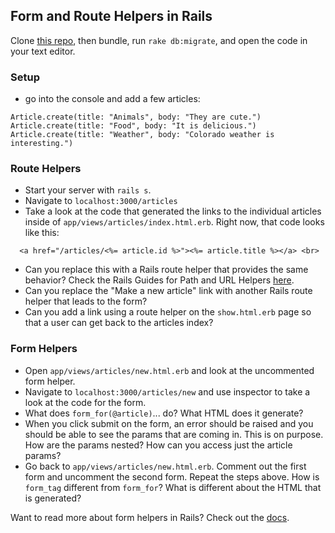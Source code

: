 ## Form and Route Helpers in Rails

Clone [this repo](https://github.com/rwarbelow/form_playground), then bundle, run `rake db:migrate`, and open the code in your text editor. 

### Setup

* go into the console and add a few articles:

```
Article.create(title: "Animals", body: "They are cute.")
Article.create(title: "Food", body: "It is delicious.")
Article.create(title: "Weather", body: "Colorado weather is interesting.")
```

### Route Helpers

* Start your server with `rails s`.
* Navigate to `localhost:3000/articles`
* Take a look at the code that generated the links to the individual articles inside of `app/views/articles/index.html.erb`. Right now, that code looks like this:

```erb
  <a href="/articles/<%= article.id %>"><%= article.title %></a> <br>
```

* Can you replace this with a Rails route helper that provides the same behavior? Check the Rails Guides for Path and URL Helpers [here](http://guides.rubyonrails.org/routing.html#path-and-url-helpers). 
* Can you replace the "Make a new article" link with another Rails route helper that leads to the form?
* Can you add a link using a route helper on the `show.html.erb` page so that a user can get back to the articles index? 

### Form Helpers

* Open `app/views/articles/new.html.erb` and look at the uncommented form helper.
* Navigate to `localhost:3000/articles/new` and use inspector to take a look at the code for the form.
* What does `form_for(@article)`... do? What HTML does it generate?
* When you click submit on the form, an error should be raised and you should be able to see the params that are coming in. This is on purpose. How are the params nested? How can you access just the article params?
* Go back to `app/views/articles/new.html.erb`. Comment out the first form and uncomment the second form. Repeat the steps above. How is `form_tag` different from `form_for`? What is different about the HTML that is generated? 

Want to read more about form helpers in Rails? Check out the [docs](http://guides.rubyonrails.org/form_helpers.html). 
